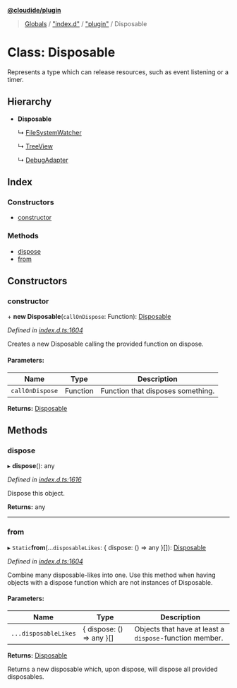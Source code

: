 **[@cloudide/plugin](../README.md)**

> [Globals](../README.md) / ["index.d"](../modules/_index_d_.md) / ["plugin"](../modules/_index_d_._plugin_.md) / Disposable

# Class: Disposable

Represents a type which can release resources, such
as event listening or a timer.

## Hierarchy

* **Disposable**

  ↳ [FileSystemWatcher](../interfaces/_index_d_._plugin_.filesystemwatcher.md)

  ↳ [TreeView](../interfaces/_index_d_._plugin_.treeview.md)

  ↳ [DebugAdapter](../interfaces/_index_d_._plugin_.debugadapter.md)

## Index

### Constructors

* [constructor](_index_d_._plugin_.disposable.md#constructor)

### Methods

* [dispose](_index_d_._plugin_.disposable.md#dispose)
* [from](_index_d_._plugin_.disposable.md#from)

## Constructors

### constructor

\+ **new Disposable**(`callOnDispose`: Function): [Disposable](_index_d_._plugin_.disposable.md)

*Defined in [index.d.ts:1604](https://github.com/shuyaqian/cloudide-plugin-api/blob/6d83fa1/index.d.ts#L1604)*

Creates a new Disposable calling the provided function
on dispose.

#### Parameters:

Name | Type | Description |
------ | ------ | ------ |
`callOnDispose` | Function | Function that disposes something.  |

**Returns:** [Disposable](_index_d_._plugin_.disposable.md)

## Methods

### dispose

▸ **dispose**(): any

*Defined in [index.d.ts:1616](https://github.com/shuyaqian/cloudide-plugin-api/blob/6d83fa1/index.d.ts#L1616)*

Dispose this object.

**Returns:** any

___

### from

▸ `Static`**from**(...`disposableLikes`: { dispose: () => any  }[]): [Disposable](_index_d_._plugin_.disposable.md)

*Defined in [index.d.ts:1604](https://github.com/shuyaqian/cloudide-plugin-api/blob/6d83fa1/index.d.ts#L1604)*

Combine many disposable-likes into one. Use this method
when having objects with a dispose function which are not
instances of Disposable.

#### Parameters:

Name | Type | Description |
------ | ------ | ------ |
`...disposableLikes` | { dispose: () => any  }[] | Objects that have at least a `dispose`-function member. |

**Returns:** [Disposable](_index_d_._plugin_.disposable.md)

Returns a new disposable which, upon dispose, will
dispose all provided disposables.
